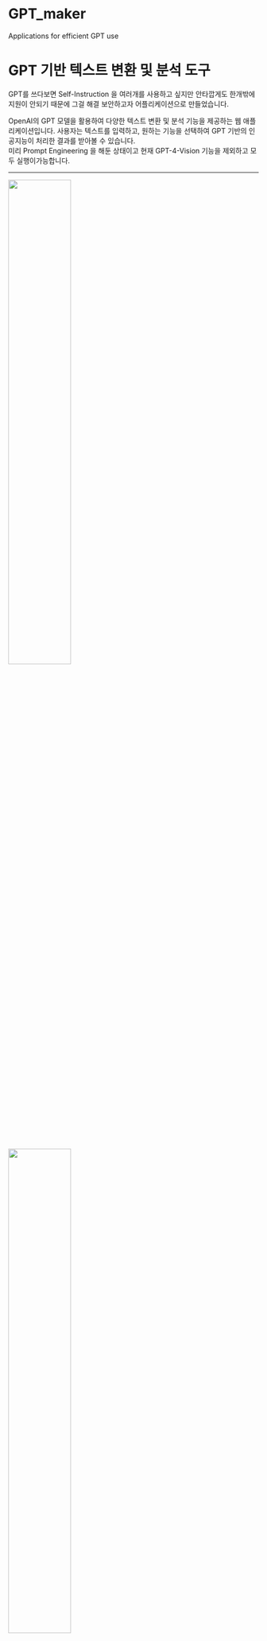 # GPT_maker
Applications for efficient GPT use

# GPT 기반 텍스트 변환 및 분석 도구

GPT를 쓰다보면 Self-Instruction 을 여러개를 사용하고 싶지만 안타깝게도 한개밖에 지원이 안되기 때문에 그걸 해결 보안하고자 어플리케이션으로 만들었습니다.

OpenAI의 GPT 모델을 활용하여 다양한 텍스트 변환 및 분석 기능을 제공하는 웹 애플리케이션입니다. 사용자는 텍스트를 입력하고, 원하는 기능을 선택하여 GPT 기반의 인공지능이 처리한 결과를 받아볼 수 있습니다.  
미리 Prompt Engineering 을 해둔 상태이고 현재 GPT-4-Vision 기능을 제외하고 모두 실행이가능합니다.  

---
<img src="https://github.com/jh941213/blog_service/assets/112835087/d21388f2-2032-4099-9ecf-d75beabd3ecd" width="50%" height="auto">

<img src="https://github.com/jh941213/blog_service/assets/112835087/e1f38a46-3e68-4830-924b-32c3408bad6f" width="50%" height="auto">



## 주요 기능

- **SEO 최적화 블로그 글 작성**: 사용자 입력에 기반하여 SEO에 최적화된 블로그 글을 생성합니다.
- **문체 변환**: 주어진 텍스트를 문어체로 변환합니다.
- **요약 및 번역**: 입력된 글을 요약하거나 영어, 일본어로 번역합니다.
- **이메일 및 공지 작성**: 특정 형식의 이메일이나 공지사항을 작성합니다.
- **프로젝트 기획서 작성**: 기본적인 아이디어를 바탕으로 프로젝트 기획서를 작성합니다.
- **웹 크롤링 및 데이터 파싱**: 주어진 URL에서 데이터를 크롤링하고, 이를 분석합니다.
- **DALL-E 이미지 생성 및 GPT-4-Vision 이미지 해석**: 텍스트를 기반으로 이미지를 생성하거나 이미지를 해석합니다.

## 사용 방법

1. **환경 설정**: 필요한 라이브러리를 설치하고 Streamlit을 실행합니다.
2. **API 키 입력**: OpenAI API 키를 입력합니다.
3. **텍스트 입력 및 기능 선택**: 원하는 기능을 선택하고, 필요한 텍스트를 입력합니다.
4. **결과 확인**: 버튼을 클릭하여 결과를 확인합니다.

## 기술 스택

- Python
- Streamlit
- OpenAI GPT 모델
- BeautifulSoup (웹 크롤링)
- HTML/CSS (프론트엔드 스타일링)

## 로컬 환경에서 실행하기

```bash
!git clone https://github.com/wiznetmaker/GPT_maker.git
cd gptmaker
pip install -r requirements.txt
streamlit run app.py
```
## 전체 실행
1. [OpenAI API 홈페이지](https://openai.com/blog/openai-api)에 접속을해서 신용카드 등록  
<img src="https://github.com/wiznetmaker/GPT_maker/assets/112835087/70492776-b496-447e-902e-70de4d890d9f" width="50%" height="auto">

2. API key 생성 (주의 : 한번 발급 후 같은키는 또 생성이 안되니 적어둘것)


<img src="https://github.com/wiznetmaker/GPT_maker/assets/112835087/4b5bb1a4-7ec6-40c2-85d7-9f3bac65f628" width="50%" height="auto">

3. 로컬환경에서 설정하기 그대로 실행
4. API 키란에 API를 입력하고 내용을 입력후 원하는 Task 버튼 실행

## 피드백
- Prompt 는 제가 임시로 설정해둔 값이고 수정해서 쓰시면 됩니다
